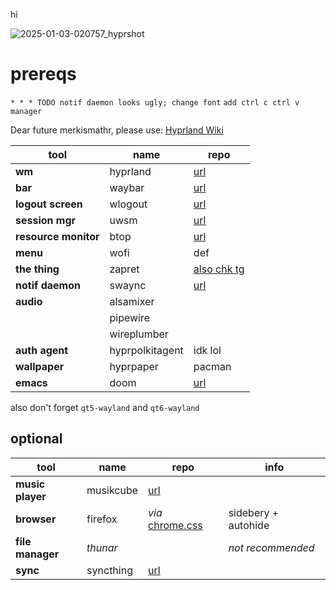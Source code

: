 hi

![2025-01-03-020757_hyprshot](https://github.com/user-attachments/assets/4c5f0aca-7e4a-4736-9602-472c485603cb)

# prereqs

`* * * TODO notif daemon looks ugly; change font`
`add ctrl c ctrl v manager`


Dear future merkismathr, please use:
[Hyprland Wiki](https://wiki.hyprland.org/)

| tool | name | repo |
| -----|------|------|
|**wm**|hyprland|[url](https://github.com/hyprwm/Hyprland)|
|**bar**|waybar|[url](https://github.com/Alexays/Waybar)|
|**logout screen**|wlogout|[url](https://github.com/ArtsyMacaw/wlogout)|
|**session mgr**|uwsm|[url](https://github.com/Vladimir-csp/uwsm)|
|**resource monitor**|btop|[url](https://github.com/aristocratos/btop)|
|**menu**|wofi|def|
|**the thing**|zapret|[also chk tg](https://github.com/bol-van/zapret)|
|**notif daemon**|swaync|[url](https://github.com/ErikReider/SwayNotificationCenter)|
|**audio**|alsamixer|
||pipewire||
||wireplumber||
|**auth agent**|hyprpolkitagent|idk lol|
|**wallpaper**|hyprpaper|pacman|
|**emacs**|doom|[url](https://github.com/doomemacs/doomemacs)|


also don't forget `qt5-wayland` and `qt6-wayland`

## optional
| tool | name | repo | info |
| -----|------|------|------|
|**music player**|musikcube|[url](https://github.com/clangen/musikcube)||
|**browser** | firefox | _via_ [chrome.css](https://github.com/MrOtherGuy/firefox-csshacks) | sidebery + autohide |
| **file manager** | _thunar_ | | _not recommended_ |
|**sync**|syncthing|[url](https://github.com/syncthing/syncthing)|
